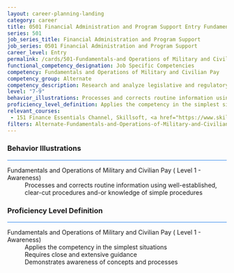 ```yaml
---
layout: career-planning-landing
category: career
title: 0501 Financial Administration and Program Support Entry Fundamentals and Operations of Military and Civilian Pay
series: 501
job_series_title: Financial Administration and Program Support
job_series: 0501 Financial Administration and Program Support
career_level: Entry
permalink: /cards/501-Fundamentals-and Operations of Military and Civilian Pay-Entry
functional_competency_designation: Job Specific Competencies
competency: Fundamentals and Operations of Military and Civilian Pay
competency_group: Alternate
competency_description: Research and analyze legislative and regulatory guidance related to entitlements to ensure proper payments
level: "7-9"
behavior_illustrations: Processes and corrects routine information using well-established, clear-cut procedures and-or knowledge of simple procedures
proficiency_level_definition: Applies the competency in the simplest situations ? Requires close and extensive guidance ? Demonstrates awareness of concepts and processes
relevant_courses: 
 - 151 Finance Essentials Channel, Skillsoft, <a href="https://www.skillsoft.com/channel/finance-essentials-b17e6fc0-f91d-11e6-aad2-6b3c03be7fe8">https://www.skillsoft.com/channel/finance-essentials-b17e6fc0-f91d-11e6-aad2-6b3c03be7fe8</a>
filters: Alternate-Fundamentals-and-Operations-of-Military-and-Civilian-Pay GS-7-9 series-0501
---
```


<div class="desktop:grid-col-6 margin-y-3">
  <div class="border-top-2 bg-white padding-3 shadow-5 height-full members-hover border-1px button-border border-top-blue radius-lg card-text-color">
    <h3>Behavior Illustrations</h3>
    <hr style="background-color: #2680EB !important;"/>
    <dl class="text-base card-content-color"><dt>Fundamentals and Operations of Military and Civilian Pay ( Level 1 - Awareness)</dt><dd>Processes and corrects routine information using well-established, clear-cut procedures and-or knowledge of simple procedures</dd></dl>
  </div>
</div>
<div class="desktop:grid-col-6 margin-y-3">
  <div class="border-top-2 bg-white padding-3 shadow-5 height-full members-hover border-1px button-border border-top-blue radius-lg card-text-color">
    <h3>Proficiency Level Definition</h3>
     <hr style="background-color: #2680EB !important;"/>
    <dl class="text-base card-content-color"><dt>Fundamentals and Operations of Military and Civilian Pay ( Level 1 - Awareness)</dt><dd>Applies the competency in the simplest situations </dd><dd> Requires close and extensive guidance </dd><dd> Demonstrates awareness of concepts and processes</dd></dl>
  </div>
</div>